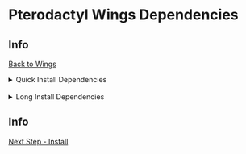 # Pterodactyl Wings Dependencies

## Info

[Back to Wings](/Pterodactyl/2%20-%20Wings)

<details>
<summary>Quick Install Dependencies</summary>
<p>

```sh
set -x ; sudo dnf install -y dnf-utils device-mapper-persistent-data lvm2 && sudo dnf config-manager --add-repo=https://download.docker.com/linux/centos/docker-ce.repo && sudo dnf install -y https://download.docker.com/linux/centos/7/x86_64/stable/Packages/containerd.io-1.2.10-3.2.el7.x86_64.rpm && dnf install -y docker-ce --nobest && sudo systemctl enable --now docker && sudo dnf install -y mariadb mariadb-server && sudo systemctl enable --now mariadb && sudo firewall-cmd --add-port 8080/tcp --permanent && sudo firewall-cmd --add-port 2022/tcp --permanent && sudo firewall-cmd --add-port 3306/tcp --permanent && sudo firewall-cmd --permanent --zone=trusted --change-interface=pterodactyl0 && sudo firewall-cmd --zone=trusted --add-masquerade --permanent && sudo firewall-cmd --reload ; set +x ; echo 'done'
```

</p>
</details>
&nbsp;

<details>
<summary>Long Install Dependencies</summary>
<p>

### Docker

```sh
sudo dnf install -y dnf-utils device-mapper-persistent-data lvm2

sudo dnf config-manager --add-repo=https://download.docker.com/linux/centos/docker-ce.repo

sudo dnf install -y https://download.docker.com/linux/centos/7/x86_64/stable/Packages/containerd.io-1.2.10-3.2.el7.x86_64.rpm

dnf install -y docker-ce --nobest

sudo systemctl enable --now docker
```

### MariaDB

You only need to install MariaDB if the panel is not on the same machine

```sh
sudo dnf install -y mariadb mariadb-server

sudo systemctl enable --now mariadb
```

### FirewallD changes

```sh
sudo firewall-cmd --add-port 8080/tcp --permanent
sudo firewall-cmd --add-port 2022/tcp --permanent
sudo firewall-cmd --add-port 3306/tcp --permanent
sudo firewall-cmd --permanent --zone=trusted --change-interface=pterodactyl0
sudo firewall-cmd --zone=trusted --add-masquerade --permanent
sudo firewall-cmd --reload
```

</p>
</details>

## Info

[Next Step - Install](/Pterodactyl/2%20-%20Wings/2%20-%20Install.md)